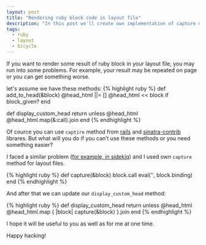 ```yaml
---
layout: post
title: "Rendering ruby block code in layout file"
description: "In this post we'll create own implementation of capture method for rendering ruby block code in layout file"
tags:
  - ruby
  - layout
  - bicycle
---
```


If you want to render some result of ruby block in your layout file, you may run into some problems.
For example, your result may be repeated on page or you can get something worse.

let's assume we have these methods:
{% highlight ruby %}
def add_to_head(&block)
  @head_html ||= []
  @head_html << block if block_given?
end

def display_custom_head
  return unless @head_html
  @head_html.map(&:call).join
end
{% endhighlight %}

Of cource you can use `captire` method from [rails](http://api.rubyonrails.org/classes/ActionView/Helpers/CaptureHelper.html#method-i-capture) and [sinatra-contrib](https://github.com/sinatra/sinatra-contrib#common-extensions) librares.
But what will you do if you can’t use these methods or you need something easier?

I faced a similar problem ([for example, in sidekiq](https://github.com/mperham/sidekiq/pull/2270)) and I used own `capture` method for layout files.

{% highlight ruby %}
def capture(&block)
  block.call
  eval('', block.binding)
end
{% endhighlight %}

And after that we can update our `display_custom_head` method:

{% highlight ruby %}
def display_custom_head
  return unless @head_html
  @head_html.map { |block| capture(&block) }.join
end
{% endhighlight %}

I hope it will be useful to you  as well as for me at one time.

Happy hacking!
